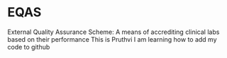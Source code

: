 # EQAS
External Quality Assurance Scheme: A means of accrediting clinical labs based on their performance
This is Pruthvi
I am learning how to add my code to github
